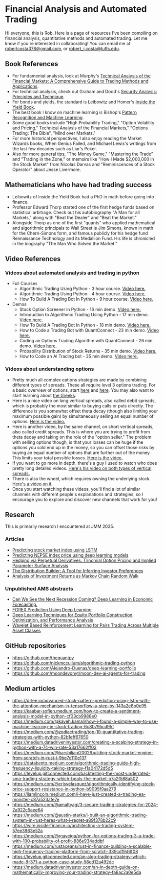 # Financial Analysis and Automated Trading

Hi everyone, this is Rob. Here is a page of resources I've been compiling on financial analysis, quantitative methods and automated trading. Let me know if you're interested in collaborating! You can email me at [robertcosta378@gmail.com](mailto:robertcosta378@gmail.com), or [robert_j.costa@tufts.edu](mailto:robert_j.costa@tufts.edu).

## Book References

- For fundamental analysis, look at Murphy's [Technical Analysis of the Financial Markets: A Comprehensive Guide to Trading Methods and Applications](https://github.com/ShamaUgale/myBooks/blob/master/John%20J%20Murphy%20-%20Technical%20Analysis%20Of%20The%20Financial%20Markets.pdf).
- For technical analysis, check out Graham and Dodd's [Security Analysis: Principles and Technique](https://glenbradford.com/files/Stocks/security-analysis-benjamin-graham-6th-edition-pdf-february-24-2010-12-08-am-3-0-meg.pdf).
- For bonds and yields, the standard is Leibowitz and Homer's [Inside the Yield Book](https://archive.org/details/insideyieldbookn00home).
- The best book I know on machine learning is Bishop's [Pattern Recognition and Machine Learning](https://www.microsoft.com/en-us/research/uploads/prod/2006/01/Bishop-Pattern-Recognition-and-Machine-Learning-2006.pdf).
- Some good books include "High Probability Trading," "Option Volatility and Pricing," Technical Analysis of the Financial Markets," "Options Trading: The Bible", "Mind over Markets."
- For more historical perspectives, I also enjoy reading the Market Wizards books, When Genius Failed, and Michael Lewis's writings from the last few decades such as Liar's Poker.
- Also for more general tips, "The Money Game," "Mastering the Trade" and "Trading in the Zone," or memoirs like "How I Made $2,000,000 in the Stock Market" from Nicolas Darvas and "Reminiscences of a Stock Operator" about Jesse Livermore.

## Mathematicians who have had trading success
- Leibowitz of Inside the Yield Book had a PhD in math before going into finance.
- Professor Edward Thorp started one of the first hedge funds based on statistical arbitrage. Check out his autobiography "A Man for all Markets," along with "Beat the Dealer" and "Beat the Market."
- Alongside Thorp as one of the first "quants" who applied mathematical and algorithmic principals to Wall Street is Jim Simons, known in math for the Chern-Simons form, and famous publicly for his hedge fund Rennaissance Technology and its Medallion Fund. His life is chronicled in the biography "The Man Who Solved the Market."

## Video References

### Videos about automated analysis and trading in python

- Full Courses
  - Algorithmic Trading Using Python - 3 hour course. [Video here.](https://www.youtube.com/watch?v=9Y3yaoi9rUQ)
  - Algorithmic Trading Using Python - 4 hour course. [Video here.](https://www.youtube.com/watch?v=xfzGZB4HhEE)
  - How To Build A Trading Bot In Python - 9 hour course. [Video here.](https://www.youtube.com/watch?v=jz3tEsCcie0)
- Demos
  - Stock Option Screener in Python - 16 min demo. [Video here.](https://www.youtube.com/watch?v=aeAoVTu66iU)
  - Introduction to Algorithmic Trading Using Python - 17 min demo. [Video here.](https://www.youtube.com/watch?v=fqltiq5EahU)
  - How To Build A Trading Bot In Python - 18 min demo. [Video here.](https://www.youtube.com/watch?v=WcfKaZL4vpA)
  - How to Code a Trading Bot with QuantConnect - 23 min demo. [Video here.](https://www.youtube.com/watch?v=s8uyLscRl-Q)
  - Coding an Options Trading Algorithm with QuantConnect - 26 min demo. [Video here.](https://www.youtube.com/watch?v=Lq-Ri7YU5fU)
  - Probability Distribution of Stock Returns - 35 min demo. [Video here.](https://youtu.be/a0rcZkJP4RQ?si=m9CgyBVBmF9W1DNS)
  - How to Code an AI Trading bot - 35 min demo. [Video here.](https://www.youtube.com/watch?v=c9OjEThuJjY)

### Videos about understanding options

- Pretty much all complex options strategies are made by combining different types of spreads. These all require level 3 options trading. For a basic overview of options, start [here](https://www.youtube.com/watch?v=4HMm6mBvGKE) and [here](https://www.youtube.com/watch?v=MiybniIIvx0). You may also want to start learning about [the Greeks](https://www.youtube.com/watch?v=kCJcEOYuuII).
- Here is a nice video on long vertical spreads, also called debit spreads, which is probably the most similar to buying calls or puts directly. The difference is you somewhat offset theta decay (though also limiting your maximum possible gain) by simultaneously selling an equal number of options. [Here is the video.](https://www.youtube.com/watch?v=1SVswX2V_vE)
- Here is another video, by the same channel, on short vertical spreads, also called credit spreads. This is where you are trying to profit from theta decay and taking on the role of the "option seller." The problem with selling options though, is that your losses can be huge if the options you sold end up in the money, so you can offset those risks by buying an equal number of options that are further out of the money. This limits your total possible losses. [Here is the video.](https://www.youtube.com/watch?v=6_0SbRaHv1U)
- If you want to go more in depth, there's a guy I used to watch who does pretty long detailed videos. [Here's his video on both types of vertical spreads.](https://www.youtube.com/watch?v=mwttDWfDQ9c)
- There is also the wheel, which requires owning the underlying stock. [Here's a video on it.](https://www.youtube.com/watch?v=EcsErh9Airs&t=395s)
- Once you start watching these videos, you'll find a lot of similar channels with different people's explanations and strategies, so I encourage you to explore and discover new channels that work for you!


## Research

This is primarily research I encountered at JMM 2025.

### Articles
- [Predicting stock market index using LSTM](https://www.sciencedirect.com/science/article/pii/S2666827022000378)
- [Predicting NEPSE index price using deep learning models](https://www.sciencedirect.com/science/article/pii/S2666827022000706)
- [Hedging via Perpetual Derivatives: Trinomial Option Pricing and Implied Parameter Surface Analysis](https://arxiv.org/abs/2410.04748)
- [The Distribution Builder: A Tool for Inferring Investor Preferences](https://web.stanford.edu/~wfsharpe/art/qpaper/qpaper.html)
- [Analysis of Investment Returns as Markov Chain Random Walk](https://onlinelibrary.wiley.com/doi/10.1155/2024/3966566)

### Unpublished AMS abstracts
- [Can We See the Next Recession Coming? Deep Learning in Economic Forecasting.](https://meetings.ams.org/math/jmm2025/meetingapp.cgi/Paper/41055)
- [FOREX Prediction Using Deep Learning](https://meetings.ams.org/math/jmm2025/meetingapp.cgi/Paper/43462)
- [Deep Learning Techniques for Equity Portfolio Construction, Optimization, and Performance Analysis](https://meetings.ams.org/math/jmm2025/meetingapp.cgi/Paper/45238)
- [Wavelet Based Reinforcement Learning for Pairs Trading Across Multiple Asset Classes](https://meetings.ams.org/math/jmm2025/meetingapp.cgi/Paper/45119)

## GitHub repositories
- https://github.com/thequantpy
- https://github.com/nickmccullum/algorithmic-trading-python
- https://github.com/Alejandro-Duenas/deep-learning-portfolio
- https://github.com/moondevonyt/moon-dev-ai-agents-for-trading

## Medium articles
- https://drlee.io/advanced-stock-pattern-prediction-using-lstm-with-the-attention-mechanism-in-tensorflow-a-step-by-143a2e8b0e95
- https://kaabar-sofien.medium.com/how-to-create-a-sentiment-analysis-model-in-python-cf03cb9988e0
- https://medium.com/@kaveh.kamali/how-i-found-a-simple-way-to-use-machine-learning-in-stock-trading-6c80795cd95f
- https://medium.com/@zodiactrading/top-10-quantitative-trading-strategies-with-python-82b1eff67650
- https://medium.datadriveninvestor.com/creating-a-scalping-strategy-in-python-with-a-74-win-rate-53a17662ff03
- https://medium.com/@harshiljani2002/building-stock-market-engine-from-scratch-in-rust-i-9be7c110e137
- https://databento.medium.com/algorithmic-trading-guide-high-frequency-liquidity-taking-strategy-f1a04172d5d5
- https://levelup.gitconnected.com/backtesting-the-most-underrated-sma-trading-strategy-which-beats-the-market-b7a2f588a502
- https://medium.com/@crisvelasquez/algorithmically-identifying-stock-price-support-resistance-in-python-b9095f9aa279
- https://liamlincoln.medium.com/i-have-just-created-a-trading-ea-monster-c87a523afe7e
- https://medium.com/@amaltyagi/3-secure-trading-strategies-for-2024-2a922c5aee64
- https://medium.com/@austin-starks/i-built-an-algorithmic-trading-system-in-rust-heres-what-i-regret-a89f378b22c9
- https://wire.insiderfinance.io/architecting-a-trading-system-57ee3963e52a
- https://medium.com/@rgaveiga/python-for-options-trading-3-a-trade-with-100-probability-of-profit-886e934addbf
- https://medium.com/rustaceans/rust-in-finance-building-a-scalable-high-frequency-trading-platform-from-scratch-339cdf9d6f08
- https://levelup.gitconnected.com/an-algo-trading-strategy-which-made-8-371-a-python-case-study-58ed12a492dc
- https://medium.datadriveninvestor.com/an-in-depth-guide-on-mathematically-improving-your-trading-strategy-fa8ac2a0e5da
